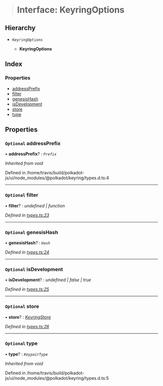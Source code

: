 > # Interface: KeyringOptions

## Hierarchy

* `KeyringOptions`

  * **KeyringOptions**

## Index

### Properties

* [addressPrefix](_types_.keyringoptions.md#optional-addressprefix)
* [filter](_types_.keyringoptions.md#optional-filter)
* [genesisHash](_types_.keyringoptions.md#optional-genesishash)
* [isDevelopment](_types_.keyringoptions.md#optional-isdevelopment)
* [store](_types_.keyringoptions.md#optional-store)
* [type](_types_.keyringoptions.md#optional-type)

## Properties

### `Optional` addressPrefix

• **addressPrefix**? : *`Prefix`*

*Inherited from void*

Defined in /home/travis/build/polkadot-js/ui/node_modules/@polkadot/keyring/types.d.ts:4

___

### `Optional` filter

• **filter**? : *undefined | function*

*Defined in [types.ts:23](https://github.com/polkadot-js/ui/blob/e760f2a/packages/ui-keyring/src/types.ts#L23)*

___

### `Optional` genesisHash

• **genesisHash**? : *`Hash`*

*Defined in [types.ts:24](https://github.com/polkadot-js/ui/blob/e760f2a/packages/ui-keyring/src/types.ts#L24)*

___

### `Optional` isDevelopment

• **isDevelopment**? : *undefined | false | true*

*Defined in [types.ts:25](https://github.com/polkadot-js/ui/blob/e760f2a/packages/ui-keyring/src/types.ts#L25)*

___

### `Optional` store

• **store**? : *[KeyringStore](_types_.keyringstore.md)*

*Defined in [types.ts:26](https://github.com/polkadot-js/ui/blob/e760f2a/packages/ui-keyring/src/types.ts#L26)*

___

### `Optional` type

• **type**? : *`KeypairType`*

*Inherited from void*

Defined in /home/travis/build/polkadot-js/ui/node_modules/@polkadot/keyring/types.d.ts:5